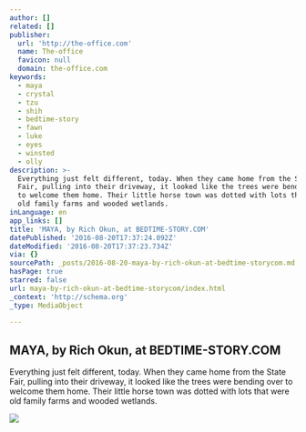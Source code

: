 ```yaml
---
author: []
related: []
publisher:
  url: 'http://the-office.com'
  name: The-office
  favicon: null
  domain: the-office.com
keywords:
  - maya
  - crystal
  - tzu
  - shih
  - bedtime-story
  - fawn
  - luke
  - eyes
  - winsted
  - olly
description: >-
  Everything just felt different, today. When they came home from the State
  Fair, pulling into their driveway, it looked like the trees were bending over
  to welcome them home. Their little horse town was dotted with lots that were
  old family farms and wooded wetlands.
inLanguage: en
app_links: []
title: 'MAYA, by Rich Okun, at BEDTIME-STORY.COM'
datePublished: '2016-08-20T17:37:24.092Z'
dateModified: '2016-08-20T17:37:23.734Z'
via: {}
sourcePath: _posts/2016-08-20-maya-by-rich-okun-at-bedtime-storycom.md
hasPage: true
starred: false
url: maya-by-rich-okun-at-bedtime-storycom/index.html
_context: 'http://schema.org'
_type: MediaObject

---
```

<article style=""><h1>MAYA, by Rich Okun, at BEDTIME-STORY.COM</h1><p>Everything just felt different, today. When they came home from the State Fair, pulling into their driveway, it looked like the trees were bending over to welcome them home. Their little horse town was dotted with lots that were old family farms and wooded wetlands.</p><img src="http://the-office.com/bedtime-story/maya-1.jpg" /></article>